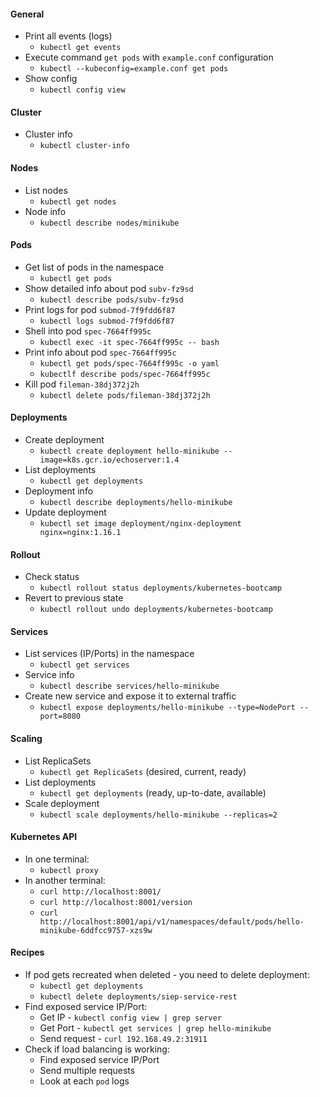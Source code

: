 #### General
* Print all events (logs)
    * `kubectl get events`
* Execute command `get pods` with `example.conf` configuration
    * `kubectl --kubeconfig=example.conf get pods`
* Show config
    * `kubectl config view`
    
#### Cluster
* Cluster info
    * `kubectl cluster-info`

#### Nodes
* List nodes
    * `kubectl get nodes`
* Node info
    * `kubectl describe nodes/minikube`

#### Pods
* Get list of pods in the namespace
    * `kubectl get pods`
* Show detailed info about pod `subv-fz9sd`
    * `kubectl describe pods/subv-fz9sd`
* Print logs for pod `submod-7f9fdd6f87`
    * `kubectl logs submod-7f9fdd6f87`
* Shell into pod `spec-7664ff995c`
    * `kubectl exec -it spec-7664ff995c -- bash`
* Print info about pod `spec-7664ff995c`
    * `kubectl get pods/spec-7664ff995c -o yaml`
    * `kubectlf describe pods/spec-7664ff995c`
* Kill pod `fileman-38dj372j2h`
    * `kubectl delete pods/fileman-38dj372j2h`
    
#### Deployments
* Create deployment
    * `kubectl create deployment hello-minikube --image=k8s.gcr.io/echoserver:1.4`
* List deployments
    * `kubectl get deployments`
* Deployment info
    * `kubectl describe deployments/hello-minikube`
* Update deployment
    * `kubectl set image deployment/nginx-deployment nginx=nginx:1.16.1`
    
#### Rollout
* Check status
    * `kubectl rollout status deployments/kubernetes-bootcamp`
* Revert to previous state
    * `kubectl rollout undo deployments/kubernetes-bootcamp`
    
#### Services
* List services (IP/Ports) in the namespace
    * `kubectl get services`
* Service info
    * `kubectl describe services/hello-minikube`
* Create new service and expose it to external traffic
    * `kubectl expose deployments/hello-minikube --type=NodePort --port=8080`
    
#### Scaling
* List ReplicaSets
    * `kubectl get ReplicaSets` (desired, current, ready)
* List deployments
    * `kubectl get deployments` (ready, up-to-date, available)
* Scale deployment
    * `kubectl scale deployments/hello-minikube --replicas=2`
    
#### Kubernetes API
* In one terminal:
    * `kubectl proxy`
* In another terminal:
    * `curl http://localhost:8001/`
    * `curl http://localhost:8001/version`
    * `curl http://localhost:8001/api/v1/namespaces/default/pods/hello-minikube-6ddfcc9757-xzs9w`
    
#### Recipes
* If pod gets recreated when deleted - you need to delete deployment:
    * `kubectl get deployments`
    * `kubectl delete deployments/siep-service-rest`
* Find exposed service IP/Port:
    * Get IP - `kubectl config view | grep server`
    * Get Port - `kubectl get services | grep hello-minikube`
    * Send request - `curl 192.168.49.2:31911`
* Check if load balancing is working:
    * Find exposed service IP/Port
    * Send multiple requests
    * Look at each `pod` logs

